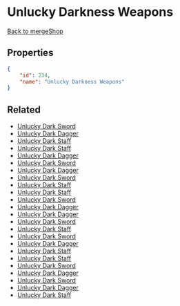 # Unlucky Darkness Weapons

<no description available>

[Back to mergeShop](../merge-shops.md)

## Properties

```json
{
    "id": 234,
    "name": "Unlucky Darkness Weapons"
}
```

## Related

- [Unlucky Dark Sword](../items/13518-unlucky-dark-sword.md)
- [Unlucky Dark Dagger](../items/13526-unlucky-dark-dagger.md)
- [Unlucky Dark Staff](../items/13534-unlucky-dark-staff.md)
- [Unlucky Dark Staff](../items/13533-unlucky-dark-staff.md)
- [Unlucky Dark Dagger](../items/13525-unlucky-dark-dagger.md)
- [Unlucky Dark Sword](../items/13517-unlucky-dark-sword.md)
- [Unlucky Dark Dagger](../items/13524-unlucky-dark-dagger.md)
- [Unlucky Dark Sword](../items/13516-unlucky-dark-sword.md)
- [Unlucky Dark Staff](../items/13532-unlucky-dark-staff.md)
- [Unlucky Dark Staff](../items/13531-unlucky-dark-staff.md)
- [Unlucky Dark Sword](../items/13515-unlucky-dark-sword.md)
- [Unlucky Dark Dagger](../items/13523-unlucky-dark-dagger.md)
- [Unlucky Dark Dagger](../items/13522-unlucky-dark-dagger.md)
- [Unlucky Dark Sword](../items/13514-unlucky-dark-sword.md)
- [Unlucky Dark Staff](../items/13530-unlucky-dark-staff.md)
- [Unlucky Dark Sword](../items/13513-unlucky-dark-sword.md)
- [Unlucky Dark Dagger](../items/13521-unlucky-dark-dagger.md)
- [Unlucky Dark Staff](../items/13529-unlucky-dark-staff.md)
- [Unlucky Dark Staff](../items/13528-unlucky-dark-staff.md)
- [Unlucky Dark Sword](../items/13512-unlucky-dark-sword.md)
- [Unlucky Dark Dagger](../items/13520-unlucky-dark-dagger.md)
- [Unlucky Dark Sword](../items/13511-unlucky-dark-sword.md)
- [Unlucky Dark Dagger](../items/13519-unlucky-dark-dagger.md)
- [Unlucky Dark Staff](../items/13527-unlucky-dark-staff.md)

